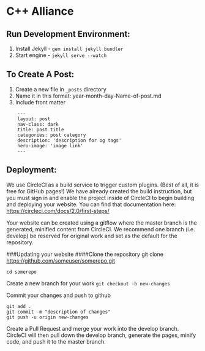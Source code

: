 # C++ Alliance


## Run Development Environment:
1. Install Jekyll - `gem install jekyll bundler`
2. Start engine - `jekyll serve --watch`


## To Create A Post:
1. Create a new file in `_posts` directory
2. Name it in this format: year-month-day-Name-of-post.md
3. Include front matter 
```
    ---
    layout: post
    nav-class: dark
    title: post title
    categories: post category
    description: 'description for og tags'
    hero-image: 'image link'
    ---
```

## Deployment:
We use CircleCI as a build service to trigger custom plugins. (Best of all, it is free for GitHub pages!) We have already created the build instruction, but you must sign in and enable the project inside of CircleCI to begin building and deploying your website. You can find that documentation here: https://circleci.com/docs/2.0/first-steps/

Your website can be created using a gitflow where the master branch is the generated, minified content from CircleCI. We recommend one branch (i.e. develop) be reserved for original work and set as the default for the repository.

###Updating your website
####Clone the repository
git clone https://github.com/someuser/somerepo.git

`cd somerepo`

Create a new branch for your work
`git checkout -b new-changes`

Commit your changes and push to github
```
git add .
git commit -m "description of changes"
git push -u origin new-changes
```

Create a Pull Request and merge your work into the develop branch.
CircleCI will then pull down the develop branch, generate the pages, minify code, and push it to the master branch.